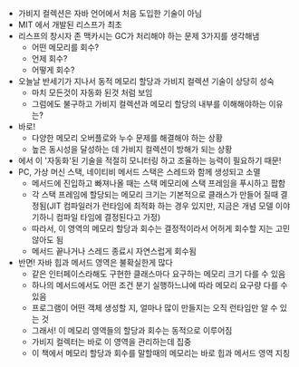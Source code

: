 - 가비지 컬렉션은 자바 언어에서 처음 도입한 기술이 아님
- MIT 에서 개발된 리스프가 최초
- 리스프의 창시자 존 맥카시는 GC가 처리해야 하는 문제 3가지를 생각해냄
	- 어떤 메모리를 회수?
	- 언제 회수?
	- 어떻게 회수?
- 오늘날 반세기가 지나서 동적 메모리 할당과 가비지 컬렉션 기술이 상당히 성숙
	- 마치 모든것이 자동화 된것 처럼 보임
	- 그럼에도 불구하고 가비지 컬렉션과 메모리 할당의 내부를 이해해야하는 이유는?
- 바로!
	- 다양한 메모리 오버플로와 누수 문제를 해결해야 하는 상황
	- 높은 동시성을 달성하는 데 가비지 컬렉션이 방해가 되는 상황
- 에서 이 '자동화'된 기술을 적절히 모니터링 하고 조율하는 능력이 필요하기 때문!
- PC, 가상 머신 스택, 네이티비 메서드 스택은 스레드와 함께 생성되고 소멸
	- 메서드에 진입하고 빠져나올 때는 스택 메모리에 스택 프레임을 푸시하고 팝함
	- 각 스택 프레임에 할당되는 메모리 크기는 기본적으로 클래스가 만들어 질때 결정됨(JIT 컴파일러가 런타임에 최적화 하는 경우 있지만, 지금은 개념 모델 이야기하니 컴파일 타임에 결정된다고 가정)
	- 따라서, 이 영역의 메모리 할당과 회수는 결정적이라서 어허게 회수할 지는 고민 않아도 됨
	- 메서드 끝나거나 스레드 종료시 자연스럽게 회수됨
- 반면! 자바 힙과 메서드 영역은 불확실한게 많다
	- 같은 인터페이스라해도 구현한 클래스마다 요구하는 메모리 크기 다를 수 있음
	- 하나의 메서드에서도 어떤 조건 분기 실행하느냐에 따라 메모리 요구량 다를 수 있음
	- 프로그램이 어떤 객체 생성할 지, 얼마나 많이 만들지는 오직 런타임만 알 수 있는 것
	- 그래서! 이 메모리 영역들의 할당과 회수는 동적으로 이루어짐
	- 가비지 컬렉터는 바로 이 영역을 관리하는데 집중
	- 이 책에서 메모리 할당과 회수를 말할때의 메모리는 바로 힙과 메서드 영역 지칭
